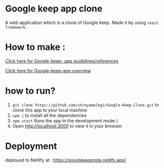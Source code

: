 # Google keep app clone 

A web application which is a clone of Google keep. Made it by using ``react framework.``

# How to make :

[Click here for Google-keep- app guidelines/references](https://github.com/shreyamalogi/Google-Keep-Clone/blob/main/google%20keep%20app.pdf)

[Click here for Google-keep-app overview](https://github.com/shreyamalogi/Google-Keep-Clone/blob/main/google%20keep%20overview.pdf)



# how to run?

1. ``git clone https://github.com/shreyamalogi/Google-Keep-Clone.git``  to clone this app to your local machine
2. ``npm i`` to install all the dependencies
3. ``npm start`` Runs the app in the development mode.\
4. Open [http://localhost:3000](http://localhost:3000) to view it in your browser.

# Deployment 

deployed to Netlify at : https://googlekeepnote.netlify.app/







